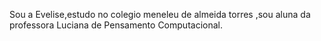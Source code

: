 Sou a Evelise,estudo no colegio meneleu de almeida torres ,sou aluna da professora Luciana de Pensamento Computacional.
